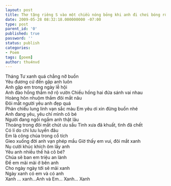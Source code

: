 ```yaml
---
layout: post
title: Thơ tặng riêng S vào một chiều nóng bỏng khi anh đi chơi bóng rổ về...
date: 2009-05-28 08:32:18.000000000 -07:00
type: post
parent_id: '0'
published: true
password: ''
status: publish
categories:
- Poem
tags: [poem]
author: thu4nvd
---
```

Tháng Tư xanh quá chẳng nỡ buồn\Yêu đương cứ đến gặp anh luôn\Anh gặp em trong ngày lễ hội\Anh đào hồng thắm nở rộ vườn
Chiều hồng hai đứa sánh vai nhau\Hoàng hôn nhuộm thắm đôi mắt nâu\Đôi mắt người yêu anh đẹp quá\Phản chiếu lung linh vạn sắc màu
Em yêu ơi xin đừng buồn nhé\Anh đang yêu, yêu chỉ mình cô bé\Người đang ngồi ngắm anh thật lâu\Thoáng trong đôi mắt chút ưu sầu
Tình xưa đã khuất, tình đã chết\Có lí do chi lưu luyến đâu\Em là công chúa trong cổ tích\Gieo xuống đời anh vạn phép mầu
Giờ thấy em vui, đôi mắt xanh\Nụ cười khúc khích ôm lấy anh\Yêu anh nhiều thế hả cô bé?\Chúa sẽ ban em triệu an lành\Để em mãi mãi ở bên anh\Cho ngày ngày tới sẽ mãi xanh\Ngày xanh có em và có anh\Xanh ... xanh...Anh và Em... Xanh... Xanh
